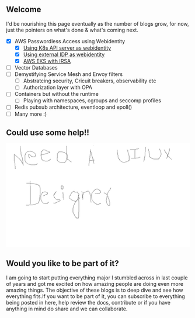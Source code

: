 ## Welcome

I'd be nourishing this page eventually as the number of blogs grow, for now, just the pointers on what's done & what's coming next.

- [x] AWS Passwordless Access using Webidentity
    * [x] [Using K8s API server as webidentity](/webidentiy-webhook-k8s-onprem)
    * [x] [Using external IDP as webidentity](/webidentiy-webhook-external-IDP)
    * [x] [AWS EKS with IRSA](/webidentity-IRSA-AWS-EKS)
- [ ] Vector Databases
- [ ] Demystifying Service Mesh and Envoy filters
    * [ ] Abstratcing security, Cricuit breakers, observability etc
    * [ ] Authorization layer with OPA
- [ ] Containers but without the runtime
    * [ ] Playing with namespaces, cgroups and seccomp profiles
- [ ] Redis pubsub architecture, eventloop and epoll()
- [ ] Many more :)

## Could use some help!!

![Need a designer](assets/home/home_page.png)

## Would you like to be part of it?

I am going to start putting everything major I stumbled across in last couple of years and got me excited on how amazing people are doing even more amazing things. The objective of these blogs is to deep dive and see how everything fits.If you want to be part of it, you can subscribe to everything being posted in here, help review the docs, contribute or if you have anything in mind do share and we can collaborate.

